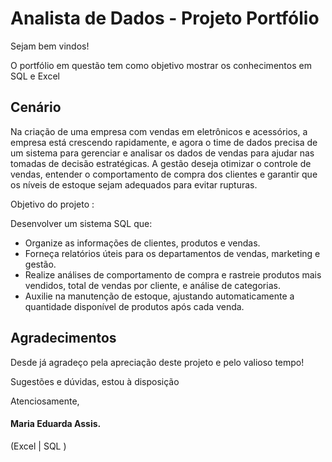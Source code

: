 # Analista de Dados - Projeto Portfólio

Sejam bem vindos! 

O portfólio em questão tem como objetivo mostrar os conhecimentos em SQL e Excel 


## Cenário
Na criação de uma empresa com vendas em eletrônicos e acessórios, a empresa está crescendo rapidamente, e agora o time de dados precisa de um sistema para gerenciar e analisar os dados de vendas para ajudar nas tomadas de decisão estratégicas. 
A gestão deseja otimizar o controle de vendas, entender o comportamento de compra dos clientes e garantir que os níveis de estoque sejam adequados para evitar rupturas.


Objetivo do projeto :

Desenvolver um sistema SQL que:

* Organize as informações de clientes, produtos e vendas.
* Forneça relatórios úteis para os departamentos de vendas, marketing e gestão.
* Realize análises de comportamento de compra e rastreie produtos mais vendidos, total de vendas por cliente, e análise de categorias.
* Auxilie na manutenção de estoque, ajustando automaticamente a quantidade disponível de produtos após cada venda.





## Agradecimentos

Desde já agradeço pela apreciação deste projeto e pelo valioso tempo!

Sugestões e dúvidas, estou à disposição


Atenciosamente,

#### Maria Eduarda Assis.
(Excel | SQL )
